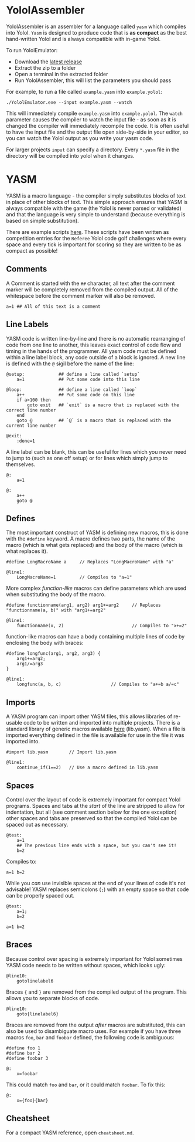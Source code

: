 # YololAssembler

YololAssembler is an assembler for a language called `yasm` which compiles into Yolol. `Yasm` is designed to produce code that is **as compact** as the best hand-written Yolol and is always compatible with in-game Yolol.

To run YololEmulator:
 - Download the [latest release](https://github.com/martindevans/Yolol/releases)
 - Extract the zip to a folder
 - Open a terminal in the extracted folder
 - Run YololAssembler, this will list the parameters you should pass

For example, to run a file called `example.yasm` into `example.yolol`:

```
./YololEmulator.exe --input example.yasm --watch
```

This will immediately compile `example.yasm` into `example.yolol`. The `watch` parameter causes the compiler to watch the input file - as soon as it is changed the compiler will immediately recompile the code. It is often useful to have the input file and the output file open side-by-side in your editor, so you can watch the Yolol output as you write your yasm code.

For larger projects `input` can specify a directory. Every `*.yasm` file in the directory will be compiled into yolol when it changes.

# YASM

YASM is a macro language - the compiler simply substitutes blocks of text in place of other blocks of text. This simple approach ensures that YASM is always compatible with the game (the Yolol is never parsed or validated) and that the language is very simple to understand (because everything is based on simple substitution).

There are example scripts [here](Scripts). These scripts have been written as competition entries for the `Referee` Yolol code golf challenges where every space and every tick is important for scoring so they are written to be as compact as possible!

## Comments

A Comment is started with the `##` character, all text after the comment marker will be completely removed from the compiled output. All of the whitespace before the comment marker will also be removed.

```yasm
a=1 ## All of this text is a comment
```

## Line Labels

YASM code is written line-by-line and there is no automatic rearranging of code from one line to another, this leaves exact control of code flow and timing in the hands of the programmer. All yasm code must be defined within a line label block, any code outside of a block is ignored. A new line is defined with the `@` sigil before the name of the line:

```yasm
@setup:             ## define a line called `setup`
    a=1             ## Put some code into this line

@loop:              ## define a line called `loop`
    a++             ## Put some code on this line
    if a>100 then
        goto exit   ## `exit` is a macro that is replaced with the correct line number
    end
    goto @          ## `@` is a macro that is replaced with the current line number

@exit:
    :done=1
```

A line label can be blank, this can be useful for lines which you never need to jump to (such as one off setup) or for lines which simply jump to themselves.

```yasm
@:
    a=1
    
@:
    a++
    goto @
```

## Defines

The most important construct of YASM is defining new macros, this is done with the `#define` keyword. A macro defines two parts, the name of the macro (which is what gets replaced) and the body of the macro (which is what replaces it).

```yasm
#define LongMacroName a     // Replaces "LongMacroName" with "a"

@line1:
    LongMacroName=1         // Compiles to "a=1"
```

More complex _function-like_ macros can define parameters which are used when substituting the body of the macro.

```yasm
#define functionname(arg1, arg2) arg1+=arg2     // Replaces "functionname(a, b)" with "arg1+=arg2"

@line1:
    functionname(x, 2)                          // Compiles to "x+=2"
```

function-like macros can have a body containing multiple lines of code by enclosing the body with braces:

```yasm
#define longfunc(arg1, arg2, arg3) {
    arg1+=arg2;
    arg1/=arg3
}

@line1:
    longfunc(a, b, c)                   // Compiles to "a+=b a/=c"
```

## Imports

A YASM program can import other YASM files, this allows libraries of re-usable code to be written and imported into multiple projects. There is a standard library of generic macros available [here](Scripts/lib.yasm) (lib.yasm). When a file is imported everything defined in the file is available for use in the file it was imported into.

```yasm
#import lib.yasm        // Import lib.yasm

@line1:
    continue_if(1==2)   // Use a macro defined in lib.yasm
```

## Spaces

Control over the layout of code is extremely important for compact Yolol programs. Spaces and tabs at the _start_ of the line are stripped to allow for indentation, but all (see comment section below for the one exception) other spaces and tabs are preserved so that the compiled Yolol can be spaced out as necessary.

```yasm
@test:
    a=1 
    ## The previous line ends with a space, but you can't see it!    
    b=2
```

Compiles to:

```yolol
a=1 b=2
```

While you _can_ use invisible spaces at the end of your lines of code it's not advisable! YASM replaces semicolons (`;`) with an empty space so that code can be properly spaced out.

```yasm
@test:
    a=1;
    b=2
```

```yolol
a=1 b=2
```

## Braces

Because control over spacing is extremely important for Yolol sometimes YASM code needs to be written without spaces, which looks ugly:

```
@line10:
    gotolinelabel6
```

Braces `{` and `}` are removed from the compiled output of the program. This allows you to separate blocks of code.

```
@line10:
    goto{linelabel6}
```

Braces are removed from the output _after_ macros are substituted, this can also be used to disambiguate macro uses. For example if you have three macros `foo`, `bar` and `foobar` defined, the following code is ambiguous:

```
#define foo 1
#define bar 2
#define foobar 3

@:
    x=foobar
```

This could match `foo` and `bar`, or it could match `foobar`. To fix this:

```
@:
    x={foo}{bar}
```

## Cheatsheet

For a compact YASM reference, open `cheatsheet.md`.